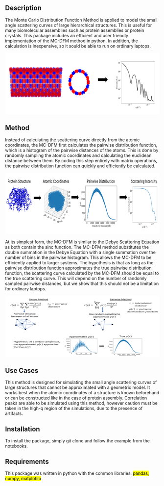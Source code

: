 ## Description
The Monte Carlo Distribution Function Method is applied to model the small angle scattering curves of large hierarchical structures. This is useful for many biomolecular assemblies such as protein assemblies or protein crystals. This package includes an efficient and user friendly implementation of the MC-DFM method in python. In addition, the calculation is inexpensive, so it sould be able to run on ordinary laptops. 

<img src="Images/RhuA1.png" width="700" height="200">


## Method
Instead of calculating the scattering curve directly from the atomic coordinates, the MC-DFM first calculates the pairwise distribution function, which is a histogram of the pairwise distances of the atoms. This is done by randomly sampling the atomic coordinates and calculating the euclidean distance between them. By coding this step entirely with matrix operations, the pairwise distribution function can quickly and efficiently be calculated. 


<img src="Images/method.png" width="700" height="200">


At its simplest form, the MC-DFM is similar to the Debye Scattering Equation as both contain the sinc function. The MC-DFM method substitutes the double summation in the Debye Equation with a single summation over the number of bins in the pairwise histogram. This allows the MC-DFM to be efficiently applied to larger systems. The hypothesis is that as long as the pairwise distribution function approximates the true pairwise distribution function, the scattering curve calculated by the MC-DFM should be equal to the true scattering curve. This will depend on the number of randomly sampled pairwise distances, but we show that this should not be a limitation for ordinary laptops.  

<img src="Images/Equations.png" width="700" height="200">

## Use Cases
This method is designed for simulating the small angle scattering curves of large structures that cannot be approximated with a geometric model. It works best when the atomic coordinates of a structure is known beforehand or can be constructed like in the case of protein assembly. Correlation peaks are able to be simulated using this method, however caution must be taken in the high-q region of the simulations, due to the presence of artifacts. 


## Installation 
To install the package, simply git clone and follow the example from the notebooks.

## Requirements 
This package was written in python with the common libraries: <mark> pandas, numpy, matplotlib </mark> 
